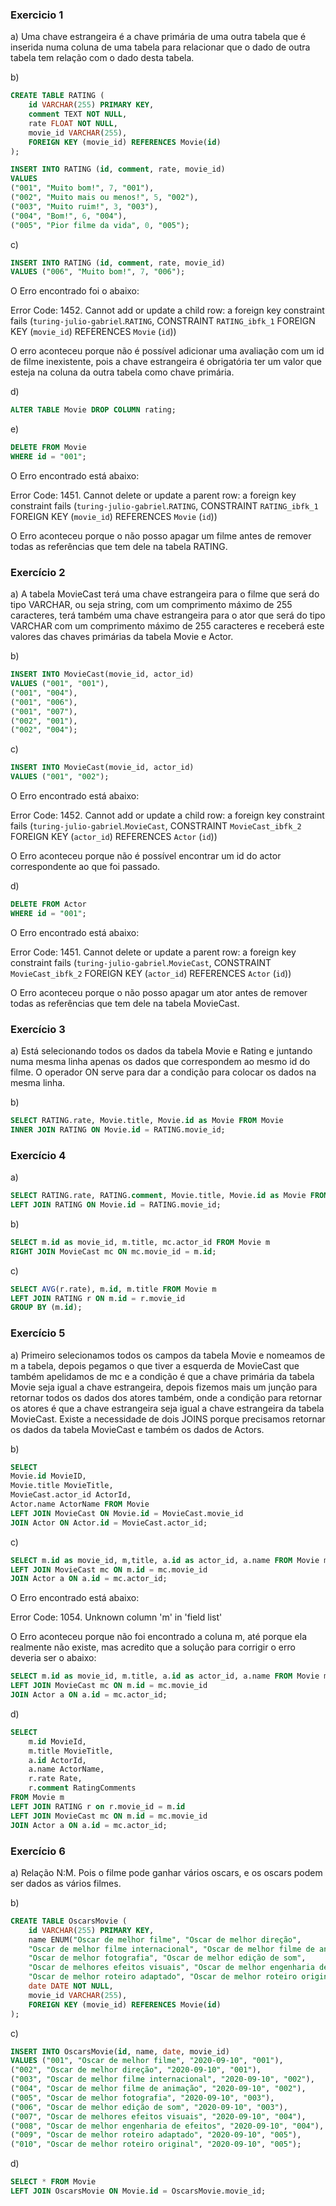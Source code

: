 ### Exercicio 1

a) Uma chave estrangeira é a chave primária de uma outra tabela que é inserida numa coluna de uma tabela para relacionar que o dado de outra tabela tem relação com o dado desta tabela. 

b) 

~~~SQL
CREATE TABLE RATING (
	id VARCHAR(255) PRIMARY KEY,
    comment TEXT NOT NULL,
    rate FLOAT NOT NULL,
    movie_id VARCHAR(255),
    FOREIGN KEY (movie_id) REFERENCES Movie(id)
);

INSERT INTO RATING (id, comment, rate, movie_id)
VALUES 
("001", "Muito bom!", 7, "001"),
("002", "Muito mais ou menos!", 5, "002"),
("003", "Muito ruim!", 3, "003"),
("004", "Bom!", 6, "004"),
("005", "Pior filme da vida", 0, "005");
~~~

c) 
~~~SQL
INSERT INTO RATING (id, comment, rate, movie_id)
VALUES ("006", "Muito bom!", 7, "006");
~~~

O Erro encontrado foi o abaixo:

Error Code: 1452. Cannot add or update a child row: a foreign key constraint fails (`turing-julio-gabriel`.`RATING`, CONSTRAINT `RATING_ibfk_1` FOREIGN KEY (`movie_id`) REFERENCES `Movie` (`id`))

O erro aconteceu porque não é possível adicionar uma avaliação com um id de filme inexistente, pois a chave estrangeira é obrigatória ter um valor que esteja na coluna da outra tabela como chave primária.

d) 

~~~SQL
ALTER TABLE Movie DROP COLUMN rating;
~~~

e) 

~~~SQL
DELETE FROM Movie
WHERE id = "001";
~~~

O Erro encontrado está abaixo:

Error Code: 1451. Cannot delete or update a parent row: a foreign key constraint fails (`turing-julio-gabriel`.`RATING`, CONSTRAINT `RATING_ibfk_1` FOREIGN KEY (`movie_id`) REFERENCES `Movie` (`id`))

O Erro aconteceu porque o não posso apagar um filme antes de remover todas as referências que tem dele na tabela RATING.

### Exercício 2

a) A tabela MovieCast terá uma chave estrangeira para o filme que será do tipo VARCHAR, ou seja string, com um comprimento máximo de 255 caracteres, terá também uma chave estrangeira para o ator que será do tipo VARCHAR com um comprimento máximo de 255 caracteres e receberá este valores das chaves primárias da tabela Movie e Actor.

b) 

~~~SQL
INSERT INTO MovieCast(movie_id, actor_id)
VALUES ("001", "001"),
("001", "004"),
("001", "006"),
("001", "007"),
("002", "001"),
("002", "004");
~~~

c)

~~~SQL
INSERT INTO MovieCast(movie_id, actor_id)
VALUES ("001", "002");
~~~

O Erro encontrado está abaixo:

Error Code: 1452. Cannot add or update a child row: a foreign key constraint fails (`turing-julio-gabriel`.`MovieCast`, CONSTRAINT `MovieCast_ibfk_2` FOREIGN KEY (`actor_id`) REFERENCES `Actor` (`id`))

O Erro aconteceu porque não é possível encontrar um id do actor correspondente ao que foi passado.

d) 

~~~SQL
DELETE FROM Actor
WHERE id = "001";
~~~

O Erro encontrado está abaixo:

Error Code: 1451. Cannot delete or update a parent row: a foreign key constraint fails (`turing-julio-gabriel`.`MovieCast`, CONSTRAINT `MovieCast_ibfk_2` FOREIGN KEY (`actor_id`) REFERENCES `Actor` (`id`))

O Erro aconteceu porque o não posso apagar um ator antes de remover todas as referências que tem dele na tabela MovieCast.

### Exercício 3

a) Está selecionando todos os dados da tabela Movie e Rating e juntando numa mesma linha apenas os dados que correspondem ao mesmo id do filme. O operador ON serve para dar a condição para colocar os dados na mesma linha.

b) 

~~~SQL
SELECT RATING.rate, Movie.title, Movie.id as Movie FROM Movie
INNER JOIN RATING ON Movie.id = RATING.movie_id;
~~~

### Exercício 4

a) 

~~~SQL
SELECT RATING.rate, RATING.comment, Movie.title, Movie.id as Movie FROM Movie
LEFT JOIN RATING ON Movie.id = RATING.movie_id;
~~~

b)

~~~SQL
SELECT m.id as movie_id, m.title, mc.actor_id FROM Movie m
RIGHT JOIN MovieCast mc ON mc.movie_id = m.id;
~~~

c) 

~~~SQL
SELECT AVG(r.rate), m.id, m.title FROM Movie m
LEFT JOIN RATING r ON m.id = r.movie_id
GROUP BY (m.id);
~~~

### Exercício 5

a) Primeiro selecionamos todos os campos da tabela Movie e nomeamos de m a tabela, depois pegamos o que tiver a esquerda de MovieCast que também apelidamos de mc e a condição é que a chave primária da tabela Movie seja igual a chave estrangeira, depois fizemos mais um junção para retornar todos os dados dos atores também, onde a condição para retornar os atores é que a chave estrangeira seja igual a chave estrangeira da tabela MovieCast. Existe a necessidade de dois JOINS porque precisamos retornar os dados da tabela MovieCast e também os dados de Actors.

b) 

~~~SQL
SELECT 
Movie.id MovieID, 
Movie.title MovieTitle, 
MovieCast.actor_id ActorId, 
Actor.name ActorName FROM Movie
LEFT JOIN MovieCast ON Movie.id = MovieCast.movie_id
JOIN Actor ON Actor.id = MovieCast.actor_id;
~~~

c) 

~~~SQL
SELECT m.id as movie_id, m,title, a.id as actor_id, a.name FROM Movie m
LEFT JOIN MovieCast mc ON m.id = mc.movie_id
JOIN Actor a ON a.id = mc.actor_id;
~~~

O Erro encontrado está abaixo:

Error Code: 1054. Unknown column 'm' in 'field list'

O Erro aconteceu porque não foi encontrado a coluna m, até porque ela realmente não existe, mas acredito que a solução para corrigir o erro deveria ser o abaixo:

~~~SQL
SELECT m.id as movie_id, m.title, a.id as actor_id, a.name FROM Movie m
LEFT JOIN MovieCast mc ON m.id = mc.movie_id
JOIN Actor a ON a.id = mc.actor_id;
~~~

d)

~~~SQL
SELECT 
	m.id MovieId, 
    m.title MovieTitle, 
    a.id ActorId, 
    a.name ActorName, 
    r.rate Rate, 
    r.comment RatingComments
FROM Movie m
LEFT JOIN RATING r on r.movie_id = m.id
LEFT JOIN MovieCast mc ON m.id = mc.movie_id
JOIN Actor a ON a.id = mc.actor_id;
~~~

### Exercício 6

a) Relação  N:M. Pois o filme pode ganhar vários oscars, e os oscars podem ser dados as vários filmes.

b) 

~~~SQL
CREATE TABLE OscarsMovie (
	id VARCHAR(255) PRIMARY KEY,
    name ENUM("Oscar de melhor filme", "Oscar de melhor direção", 
	"Oscar de melhor filme internacional", "Oscar de melhor filme de animação",
    "Oscar de melhor fotografia", "Oscar de melhor edição de som",
    "Oscar de melhores efeitos visuais", "Oscar de melhor engenharia de efeitos",
    "Oscar de melhor roteiro adaptado", "Oscar de melhor roteiro original"),
    date DATE NOT NULL,
    movie_id VARCHAR(255),
    FOREIGN KEY (movie_id) REFERENCES Movie(id)
);
~~~

c)

~~~SQL
INSERT INTO OscarsMovie(id, name, date, movie_id)
VALUES ("001", "Oscar de melhor filme", "2020-09-10", "001"),
("002", "Oscar de melhor direção", "2020-09-10", "001"),
("003", "Oscar de melhor filme internacional", "2020-09-10", "002"),
("004", "Oscar de melhor filme de animação", "2020-09-10", "002"),
("005", "Oscar de melhor fotografia", "2020-09-10", "003"),
("006", "Oscar de melhor edição de som", "2020-09-10", "003"),
("007", "Oscar de melhores efeitos visuais", "2020-09-10", "004"),
("008", "Oscar de melhor engenharia de efeitos", "2020-09-10", "004"),
("009", "Oscar de melhor roteiro adaptado", "2020-09-10", "005"),
("010", "Oscar de melhor roteiro original", "2020-09-10", "005");
~~~

d)

~~~SQL
SELECT * FROM Movie
LEFT JOIN OscarsMovie ON Movie.id = OscarsMovie.movie_id;
~~~